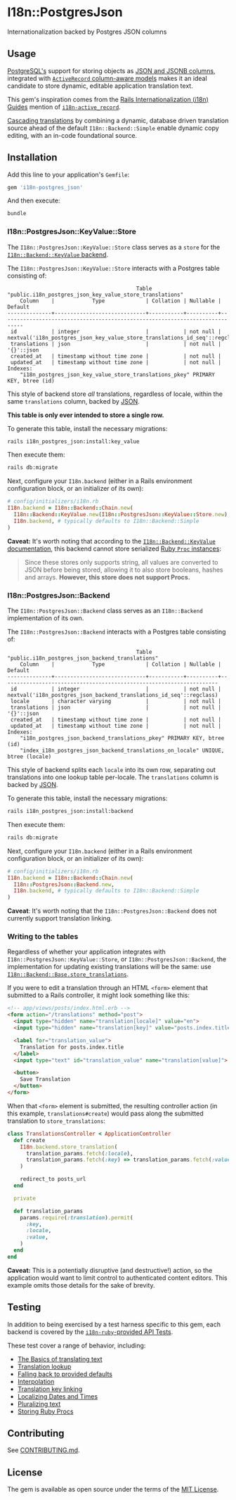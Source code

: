 # I18n::PostgresJson

Internationalization backed by Postgres JSON columns

## Usage

[PostgreSQL's][pg] support for storing objects as [JSON and JSONB
columns][pg-json], integrated with [`ActiveRecord` column-aware
models][activerecord-pg-json] makes it an ideal candidate to store dynamic,
editable application translation text.

This gem's inspiration comes from the [Rails Internationalization (<abbr
title="Internationalization">i18n</abbr>) Guides][i18n-guides] mention of
[`i18n-active_record`][i18n-ar].

[Cascading translations][i18n-chain] by combining a dynamic, database driven
translation source ahead of the default `I18n::Backend::Simple` enable dynamic
copy editing, with an in-code foundational source.

[pg]: https://www.postgresql.org/about/
[pg-json]: https://www.postgresql.org/docs/9.4/datatype-json.html#DATATYPE-JSON
[activerecord-pg-json]: https://guides.rubyonrails.org/active_record_postgresql.html#json-and-json
[i18n-ar]: https://github.com/svenfuchs/i18n-active_record
[i18n-guides]: https://guides.rubyonrails.org/i18n.html#using-different-backends
[i18n-chain]: https://www.rubydoc.info/github/ruby-i18n/i18n/master/I18n/Backend/Chain

## Installation

Add this line to your application's `Gemfile`:

```ruby
gem 'i18n-postgres_json'
```

And then execute:

```bash
bundle
```

### I18n::PostgresJson::KeyValue::Store

The `I18n::PostgresJson::KeyValue::Store` class serves as a `store` for the
[`I18n::Backend::KeyValue` backend][i18n-key-value].

The `I18n::PostgresJson::KeyValue::Store` interacts with a Postgres table
consisting of:

```
                                         Table "public.i18n_postgres_json_key_value_store_translations"
    Column    |            Type             | Collation | Nullable |                                   Default
--------------+-----------------------------+-----------+----------+-----------------------------------------------------------------------------
 id           | integer                     |           | not null | nextval('i18n_postgres_json_key_value_store_translations_id_seq'::regclass)
 translations | json                        |           | not null | '{}'::json
 created_at   | timestamp without time zone |           | not null |
 updated_at   | timestamp without time zone |           | not null |
Indexes:
    "i18n_postgres_json_key_value_store_translations_pkey" PRIMARY KEY, btree (id)
```

This style of backend store _all_ translations, regardless of locale, within the
same `translations` column, backed by [JSON][pg-json].

**This table is only ever intended to store a single row.**

To generate this table, install the necessary migrations:

```bash
rails i18n_postgres_json:install:key_value
```

Then execute them:

```bash
rails db:migrate
```

Next, configure your `I18n.backend` (either in a Rails environment configuration
block, or an initializer of its own):

```ruby
# config/initializers/i18n.rb
I18n.backend = I18n::Backend::Chain.new(
  I18n::Backend::KeyValue.new(I18n::PostgresJson::KeyValue::Store.new),
  I18n.backend, # typically defaults to I18n::Backend::Simple
)
```

**Caveat:** It's worth noting that according to the [`I18n::Backend::KeyValue`
documentation][i18n-key-value], this backend cannot store serialized [Ruby
`Proc` instances][proc]:

> Since these stores only supports string, all values are converted to JSON
> before being stored, allowing it to also store booleans, hashes and arrays.
> **However, this store does not support Procs.**

[i18n-key-value]: https://www.rubydoc.info/github/ruby-i18n/i18n/master/I18n/Backend/KeyValue
[proc]: https://ruby-doc.org/core-2.7.1/Proc.html

### I18n::PostgresJson::Backend

The `I18n::PostgresJson::Backend` class serves as an `I18n::Backend`
implementation of its own.

The `I18n::PostgresJson::Backend` interacts with a Postgres table
consisting of:

```
                                         Table "public.i18n_postgres_json_backend_translations"
    Column    |            Type             | Collation | Nullable |                               Default
--------------+-----------------------------+-----------+----------+---------------------------------------------------------------------
 id           | integer                     |           | not null | nextval('i18n_postgres_json_backend_translations_id_seq'::regclass)
 locale       | character varying           |           | not null |
 translations | json                        |           | not null | '{}'::json
 created_at   | timestamp without time zone |           | not null |
 updated_at   | timestamp without time zone |           | not null |
Indexes:
    "i18n_postgres_json_backend_translations_pkey" PRIMARY KEY, btree (id)
    "index_i18n_postgres_json_backend_translations_on_locale" UNIQUE, btree (locale)
```

This style of backend splits each `locale` into its own row, separating out
translations into one lookup table per-locale. The `translations` column is
backed by [JSON][pg-json].

To generate this table, install the necessary migrations:

```bash
rails i18n_postgres_json:install:backend
```

Then execute them:

```bash
rails db:migrate
```

Next, configure your `I18n.backend` (either in a Rails environment configuration
block, or an initializer of its own):

```ruby
# config/initializers/i18n.rb
I18n.backend = I18n::Backend::Chain.new(
  I18n::PostgresJson::Backend.new,
  I18n.backend, # typically defaults to I18n::Backend::Simple
)
```

**Caveat**: It's worth noting that the `I18n::PostgresJson::Backend` does not
currently support translation linking.

### Writing to the tables

Regardless of whether your application integrates with
`I18n::PostgresJson::KeyValue::Store`, or `I18n::PostgresJson::Backend`, the
implementation for updating existing translations will be the same: use
[`I18n::Backend::Base.store_translations`][store_translations].

If you were to edit a translation through an HTML `<form>` element that
submitted to a Rails controller, it might look something like this:

```html
<!-- app/views/posts/index.html.erb -->
<form action="/translations" method="post">
  <input type="hidden" name="translation[locale]" value="en">
  <input type="hidden" name="translation[key]" value="posts.index.title">

  <label for="translation_value">
    Translation for posts.index.title
  </label>
  <input type="text" id="translation_value" name="translation[value]">

  <button>
    Save Translation
  </button>
</form>
```

When that `<form>` element is submitted, the resulting controller action (in
this example, `translations#create`) would pass along the submitted translation
to `store_translations`:

```ruby
class TranslationsController < ApplicationController
  def create
    I18n.backend.store_translation(
      translation_params.fetch(:locale),
      translation_params.fetch(:key) => translation_params.fetch(:value),
    )

    redirect_to posts_url
  end

  private

  def translation_params
    params.require(:translation).permit(
      :key,
      :locale,
      :value,
    )
  end
end
```

**Caveat:** This is a potentially disruptive (and destructive!) action, so the
application would want to limit control to authenticated content editors. This
example omits those details for the sake of brevity.

[store_translations]: https://www.rubydoc.info/github/ruby-i18n/i18n/I18n/Backend/Base#store_translations-instance_method

## Testing

In addition to being exercised by a test harness specific to this gem, each
backend is covered by the [`i18n-ruby`-provided API Tests][interface-tests].

These test cover a range of behavior, including:

* [The Basics of translating text](https://github.com/ruby-i18n/i18n/blob/v1.8.2/lib/i18n/tests/basics.rb)
* [Translation lookup](https://github.com/ruby-i18n/i18n/blob/v1.8.2/lib/i18n/tests/lookup.rb)
* [Falling back to provided defaults](https://github.com/ruby-i18n/i18n/blob/v1.8.2/lib/i18n/tests/defaults.rb)
* [Interpolation](https://github.com/ruby-i18n/i18n/blob/v1.8.2/lib/i18n/tests/interpolation.rb)
* [Translation key linking](https://github.com/ruby-i18n/i18n/blob/v1.8.2/lib/i18n/tests/link.rb)
* [Localizing Dates and Times](https://github.com/ruby-i18n/i18n/blob/v1.8.2/lib/i18n/tests/localization.rb)
* [Pluralizing text](https://github.com/ruby-i18n/i18n/blob/v1.8.2/lib/i18n/tests/pluralization.rb)
* [Storing Ruby Procs](https://github.com/ruby-i18n/i18n/blob/v1.8.2/lib/i18n/tests/procs.rb)

[interface-tests]: https://github.com/ruby-i18n/i18n/blob/v1.8.2/lib/i18n/tests/basics.rb

## Contributing

See [CONTRIBUTING.md](CONTRIBUTING.md).

## License

The gem is available as open source under the terms of the [MIT
License](https://opensource.org/licenses/MIT).
